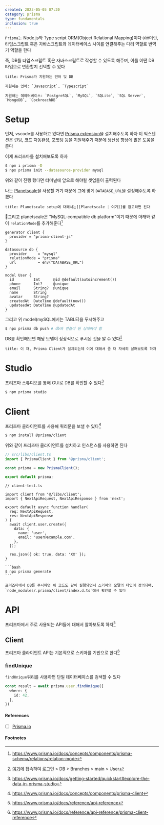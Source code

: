 ```yaml
---
created: 2023-05-05 07:20
category: prisma
type: fundamentals
inclusion: true
---
```


`Prisma`는 Node.js와 Type script ORM(Object Relational Mapping)이다
`ORM`이란, 타입스크립트 혹은 자바스크립트와 데이터베이스 사이를 연결해주는 다리 역할로 번역기 역할을 한다

즉, DB를 타입스크립트 혹은 자바스크립트로 작성할 수 있도록 해주며, 이를 어떤 DB 타입으로 변환할지 선택할 수 있다

```ad-info
title: Prisma가 지원하는 언어 및 DB

지원하는 언어: `Javascript`, `Typescript`

지원하는 데이터베이스: `PostgreSQL`, `MySQL`, `SQLite`, `SQL Server`, `MongoDB`, `CockroachDB`
```

# Setup
먼저, vscode를 사용하고 있다면 [Prisma extension](https://marketplace.visualstudio.com/items?itemName=Prisma.prisma)을 설치해주도록 하자
이 익스텐션은 린팅, 코드 자동완성, 포멧팅 등을 지원해주기 때문에 생산성 향상에 많은 도움을 준다

이제 프리즈마를 설치해보도록 하자

```bash
$ npm i prisma -D
$ npx prisma init --datasource-provider mysql
```

위와 같이 진행 했다면 터미널에 앞으로 해야될 셋업들이 출력된다

나는 [Planetscale](https://planetscale.com/)을 사용할 거기 때문에 그에 맞게 `DATABASE_URL`을 설정해주도록 하겠다

```ad-info
title: Planetscale setup에 대해서는[[Planetscale | 여기]]를 참고하면 된다
```

그리고 planetscale은 "MySQL-compatible db platform"이기 때문에 아래와 같이 `relationMode`를 추가해준다[^1]

```prisma
generator client {
  provider = "prisma-client-js"
}

datasource db {
  provider     = "mysql"
  relationMode = "prisma"
  url          = env("DATABASE_URL")
}

model User {
  id         Int      @id @default(autoincrement())
  phone      Int?     @unique
  email      String?  @unique
  name       String
  avatar     String?
  createdAt  DateTime @default(now())
  updateedAt DateTime @updatedAt
}
```

그리고 위 model(mySQL에서는 TABLE)을 푸시해주고

```bash
$ npx prisma db push # db와 연결이 된 상태여야 함
```

DB를 확인해보면 해당 모델이 정상적으로 푸시된 것을 알 수 있다[^2]

```ad-attention
title: 이 때, Prisma Client가 설치되는데 이에 대해서 좀 더 자세히 살펴보도록 하자
```

# Studio
프리즈마 스튜디오를 통해 GUI로 DB를 확인할 수 있다[^3]

```bash
$ npm prisma studio
```

# Client
프리즈마 클라이언트를 사용해 쿼리문을 보낼 수 있다[^4]

```bash
$ npm install @prisma/client
```

위와 같이 프리즈마 클라이언트를 설치하고 인스턴스를 사용하면 된다

```ts
// src/libs/client.ts
import { PrismaClient } from '@prisma/client';

const prisma = new PrismaClient();

export default prisma;
```

```tsx
// client-test.ts

import client from '@/libs/client';
import { NextApiRequest, NextApiResponse } from 'next';

export default async function handler(
  req: NextApiRequest,
  res: NextApiResponse
) {
  await client.user.create({
    data: {
      name: 'user',
      email: 'user@example.com',
    },
  });

  res.json({ ok: true, data: 'XX' });
}
```

````ad-info
```bash
$ npx prisma generate
```

프리즈마에서 DB를 푸시하면 위 코드도 같이 실행되면서 스키마의 모델의 타입이 정의되며, `node_modules/.prisma/client/index.d.ts`에서 확인할 수 있다
````

# API
프리즈마에서 주로 사용되는 API들에 대해서 알아보도록 하자[^5]

## Client
프리즈마 클라이언트 API는 기본적으로 스키마를 기반으로 한다[^6]

### findUnique
`findUnique`쿼리를 사용하면 단일 데이터베이스를 검색할 수 있다

```ts
const result = await prisma.user.findUnique({
  where: {
    id: 42,
  },
})
```

#### References
- [ ] [Prisma.io](https://www.prisma.io/)

#### Footnotes
[^1]: https://www.prisma.io/docs/concepts/components/prisma-schema/relations/relation-mode
[^2]: [여기](https://app.planetscale.com/)에 접속하여 로그인 > DB > Branches > main > User
[^3]: https://www.prisma.io/docs/getting-started/quickstart#explore-the-data-in-prisma-studio
[^4]: https://www.prisma.io/docs/concepts/components/prisma-client
[^5]: https://www.prisma.io/docs/reference/api-reference
[^6]: https://www.prisma.io/docs/reference/api-reference/prisma-client-reference